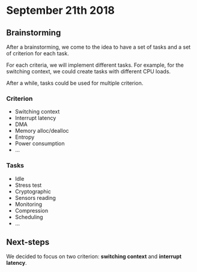 # September 21th 2018

## Brainstorming

After a brainstorming, we come to the idea to have a set of tasks and a set of criterion for each task.

For each criteria, we will implement different tasks. For example, for the switching context, we could create tasks with different CPU loads.

After a while, tasks could be used for multiple criterion.

### Criterion

- Switching context
- Interrupt latency
- DMA
- Memory alloc/dealloc
- Entropy
- Power consumption
- ...

### Tasks

- Idle
- Stress test
- Cryptographic
- Sensors reading
- Monitoring
- Compression
- Scheduling
- ...


## Next-steps

We decided to focus on two criterion: **switching context** and **interrupt latency**.
